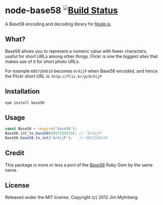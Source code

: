 # node-base58 [![Build Status](https://secure.travis-ci.org/jimeh/node-base58.png)](http://travis-ci.org/jimeh/node-base58)

A Base58 encoding and decoding library for [Node.js].

[node.js]: http://nodejs.org/

## What?

Base58 allows you to represent a numeric value with fewer characters, useful
for short URLs among other things. Flickr is one the biggest sites that makes
use of it for short photo URLs.

For example `6857269519` becomes `brXijP` when Base58 encoded, and hence the
Flickr short URL is: `http://flic.kr/p/brXijP`

## Installation

    npm install base58

## Usage

```javascript
const Base58 = require('base58');
Base58.int_to_base58(6857269519); // 'brXijP'
Base58.base58_to_int('brXijP');   // 6857269519
```

## Credit

This package is more or less a port of the [Base58][gem] Ruby Gem by the same
name.

[gem]: https://github.com/dougal/base58

## License

Released under the MIT license. Copyright (c) 2012 Jim Myhrberg.
